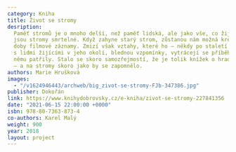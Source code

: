 ```yaml
---
category: Kniha
title: Život se stromy
desription:
  Paměť stromů je o mnoho delší, než paměť lidská, ale jako vše, co žije,
  jsou stromy smrtelné. Když zahyne starý strom, zůstanou nám možná kresby, z novější
  doby filmové záznamy. Zmizí však vztahy, které ho – někdy po staletí – spojovaly
  s lidmi žijícími v jeho okolí, blednou vzpomínky, vytrácejí se příběhy, které k
  němu patřily. Stalo se skoro samozřejmostí, že je tolik knížek o hradech a zámcích
  – a na stromy skoro jako by se zapomnělo.
authors: Marie Hrušková
images:
  - "/v1624946443/archweb/big_zivot-se-stromy-FJb-347386.jpg"
publisher: Dokořán
link: https://www.knihydobrovsky.cz/e-kniha/zivot-se-stromy-227841356
date: "2021-06-15 22:00:00 +0000"
isbn: 978-80-7363-873-4
co-authors: Karel Malý
weight: 900
year: 2018
layout: project
---
```

